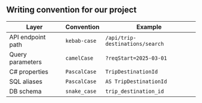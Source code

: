 
## Writing convention for our project

| Layer               | Convention     | Example                        |
|---------------------|----------------|--------------------------------|
| API endpoint path   | `kebab-case`   | `/api/trip-destinations/search` |
| Query parameters    | `camelCase`    | `?reqStart=2025-03-01`         |
| C# properties       | `PascalCase`   | `TripDestinationId`            |
| SQL aliases         | `PascalCase`   | `AS TripDestinationId`         |
| DB schema           | `snake_case`   | `trip_destination_id`          |

